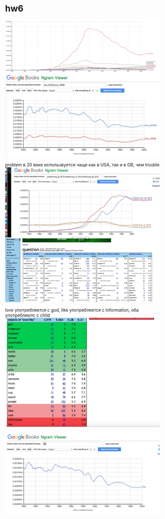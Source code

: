 # hw6
![ссылка](https://github.com/linapilipchuk/hw6/blob/master/Snimok_ekrana_2018-04-09_v_15_52_01.png)
![ссылка](https://github.com/linapilipchuk/hw6/blob/master/fhfhhfhf.jpeg)

problem в 20 веке использвуется чаще как в USA, так и в GB, чем trouble
![ссылка](https://github.com/linapilipchuk/hw6/blob/master/problem%20trouble%202.jpeg)
![ссылка](https://github.com/linapilipchuk/hw6/blob/master/question.png)

love употребляется с god, like употребляется с information, оба употребляютс с child
![ссылка](https://github.com/linapilipchuk/hw6/blob/master/love%20like.jpeg)


![ссылка](https://github.com/linapilipchuk/hw6/blob/master/lion.jpeg)
